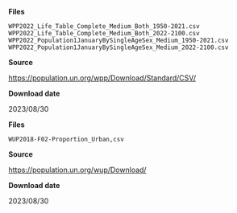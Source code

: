 **Files**

`WPP2022_Life_Table_Complete_Medium_Both_1950-2021.csv`
`WPP2022_Life_Table_Complete_Medium_Both_2022-2100.csv`
`WPP2022_Population1JanuaryBySingleAgeSex_Medium_1950-2021.csv`
`WPP2022_Population1JanuaryBySingleAgeSex_Medium_2022-2100.csv`

**Source**

<https://population.un.org/wpp/Download/Standard/CSV/>

**Download date**

2023/08/30

**Files**

`WUP2018-F02-Proportion_Urban,csv`

**Source**

<https://population.un.org/wup/Download/>

**Download date**

2023/08/30
